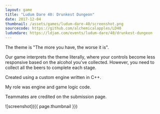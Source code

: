 ```yaml
---
layout: game
title: "Ludum Dare 40: Drunkest Dungeon"
date: 2017-12-04
thumbnail: /assets/games/ludum-dare-40/screenshot.png
sourcecode: https://github.com/alchemicalapples/LD40
ludumdare: https://ldjam.com/events/ludum-dare/40/drunkest-dungeon
---
```


The theme is "The more you have, the worse it is".

Our game interprets the theme literally, where your controls become less responsive based on the alcohol you've collected. However, you need to collect all the beers to complete each stage.

Created using a custom engine written in C++.

My role was engine and game logic code.

Teammates are credited on the submission page.

![screenshot]({{ page.thumbnail }})

